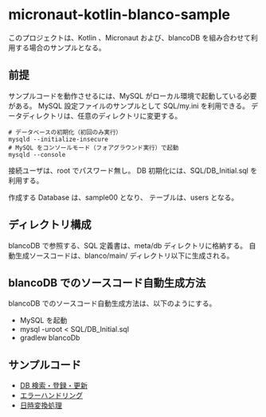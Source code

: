 # micronaut-kotlin-blanco-sample
このプロジェクトは、Kotlin 、Micronaut および、blancoDB を組み合わせて利用する場合のサンプルとなる。

## 前提
サンプルコードを動作させるには、MySQL がローカル環境で起動している必要がある。
MySQL 設定ファイルのサンプルとして SQL/my.ini を利用できる。
データディレクトリは、任意のディレクトリに変更する。

```
# データベースの初期化（初回のみ実行）
mysqld --initialize-insecure
# MySQL をコンソールモード（フォアグラウンド実行）で起動
mysqld --console
```

接続ユーザは、root でパスワード無し。
DB 初期化には、SQL/DB_Initial.sql を利用する。

作成する Database は、sample00 となり、
テーブルは、users となる。

## ディレクトリ構成
blancoDB で参照する、SQL 定義書は、meta/db ディレクトリに格納する。
自動生成ソースコードは、blanco/main/ ディレクトリ以下に生成される。

## blancoDB でのソースコード自動生成方法
blancoDB でのソースコード自動生成方法は、以下のようにする。

- MySQL を起動
- mysql -uroot < SQL/DB_Initial.sql
- gradlew blancoDb

## サンプルコード

- [DB 検索・登録・更新](src/main/kotlin/micronaut/kotlin/blanco/sample/UsersController.kt)
- [エラーハンドリング](src/main/kotlin/micronaut/kotlin/blanco/sample/GlobalHandlerController.kt)
- [日時変換処理](src/main/kotlin/micronaut/kotlin/blanco/sample/DateController.kt)
